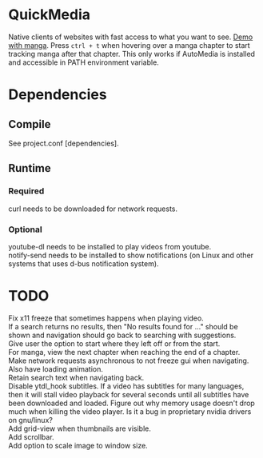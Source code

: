 # QuickMedia
Native clients of websites with fast access to what you want to see. [Demo with manga](https://beta.lbry.tv/quickmedia_manga-2019-08-05_21.20.46/7).
Press `ctrl + t` when hovering over a manga chapter to start tracking manga after that chapter. This only works if AutoMedia is installed and
accessible in PATH environment variable.
# Dependencies
## Compile
See project.conf \[dependencies].
## Runtime
### Required
curl needs to be downloaded for network requests.
### Optional
youtube-dl needs to be installed to play videos from youtube.\
notify-send needs to be installed to show notifications (on Linux and other systems that uses d-bus notification system).
# TODO
Fix x11 freeze that sometimes happens when playing video.\
If a search returns no results, then "No results found for ..." should be shown and navigation should go back to searching with suggestions.\
Give user the option to start where they left off or from the start.\
For manga, view the next chapter when reaching the end of a chapter.\
Make network requests asynchronous to not freeze gui when navigating. Also have loading animation.\
Retain search text when navigating back.\
Disable ytdl_hook subtitles. If a video has subtitles for many languages, then it will stall video playback for several seconds
until all subtitles have been downloaded and loaded.
Figure out why memory usage doesn't drop much when killing the video player. Is it a bug in proprietary nvidia drivers on gnu/linux?\
Add grid-view when thumbnails are visible.\
Add scrollbar.\
Add option to scale image to window size.
